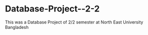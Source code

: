 # Database-Project--2-2
This was a Database Project of 2/2 semester at North East University Bangladesh
